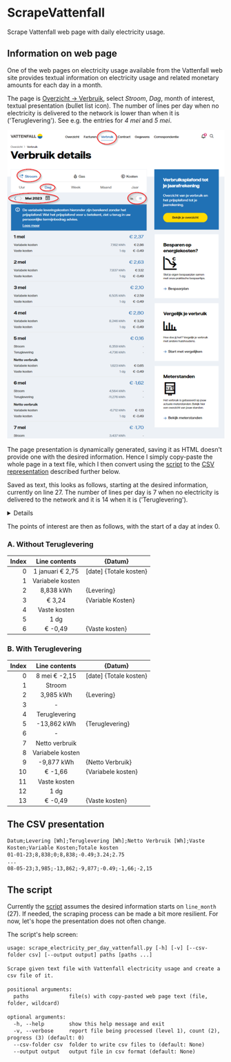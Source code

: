 # ScrapeVattenfall

Scrape Vattenfall web page with daily electricity usage.

## Information on web page

One of the web pages on electricity usage available from the Vattenfall web site provides textual information on electricity usage and related monetary amounts for each day in a month. 

The page is [Overzicht &rarr; Verbruik](https://www.vattenfall.nl/service/mijn-vattenfall/#/vf/verbruik), select *Stroom*, *Dag*, month of interest, textual presentation (bullet list icon). The number of lines per day when no electricity is delivered to the network is lower than when it is ('Teruglevering'). See e.g. the entries for *4 mei* and *5 mei*.

![Part of Vattenfall web page with electricity usage for each day in a month](media/202305-Verbruik%20details-Vattenfall-w600-circle.png)

The page presentation is dynamically generated, saving it as HTML doesn't provide one with the desired information. Hence I simply copy-paste the whole page in a text file, which I then convert using the [script](script/scrape_electricity_per_day_vattenfall.py) to the [CSV representation](#the-csv-presentation) described further below.

Saved as text, this looks as follows, starting at the desired information, currently on line 27. The number of lines per day is 7 when no electricity is delivered to the network and it is 14 when it is ('Teruglevering').

<details>
<div style="text-size=.6em">

```
Mei 2023
De variabele leveringskosten hieronder zijn berekend zonder het prijsplafond. Wat het prijsplafond voor u betekent, ziet u terug in uw persoonlijke termijnbedrag advies.

Lees meer
1 mei € 2,37
Variabele kosten
7,162 kWh
€ 2,86
Vaste kosten
1 dg
€ -0,49
2 mei € 2,63
Variabele kosten
7,837 kWh
€ 3,12
Vaste kosten
1 dg
€ -0,49
3 mei € 2,10
Variabele kosten
6,505 kWh
€ 2,59
Vaste kosten
1 dg
€ -0,49
4 mei € 2,80
Variabele kosten
8,246 kWh
€ 3,29
Vaste kosten
1 dg
€ -0,49
5 mei € 0,16
Stroom
6,359 kWh
-
Teruglevering
-4,736 kWh
-
Netto verbruik
Variabele kosten
1,623 kWh
€ 0,65
Vaste kosten
1 dg
€ -0,49
6 mei € -1,62
Stroom
4,564 kWh
-
Teruglevering
-11,276 kWh
-
Netto verbruik
Variabele kosten
-6,712 kWh
€ -1,13
Vaste kosten
1 dg
€ -0,49
7 mei € -1,70
Stroom
```

</div>
</details>

The points of interest are then as follows, with the start of a day at index 0.
### A. Without Teruglevering

| Index |  Line contents   | {Datum}                |
| ----: | :--------------: | ---------------------- |
|     0 | 1 januari € 2,75 | [date] {Totale kosten} |
|     1 | Variabele kosten |                        |
|     2 |    8,838 kWh     | {Levering}             |
|     3 |      € 3,24      | {Variable Kosten}      |
|     4 |   Vaste kosten   |                        |
|     5 |       1 dg       |                        |
|     6 |     € -0,49      | {Vaste kosten}         |

### B. With Teruglevering

| Index |  Line contents   | {Datum}                |
| ----: | :--------------: | ---------------------- |
|     0 |  8 mei € -2,15   | [date] {Totale kosten} |
|     1 |      Stroom      |                        |
|     2 |    3,985 kWh     | {Levering}             |
|     3 |        -         |                        |
|     4 |  Teruglevering   |                        |
|     5 |   -13,862 kWh    | {Teruglevering}        |
|     6 |        -         |                        |
|     7 |  Netto verbruik  |                        |
|     8 | Variabele kosten |                        |
|     9 |    -9,877 kWh    | {Netto Verbruik}       |
|    10 |     € -1,66      | {Variabele kosten}     |
|    11 |   Vaste kosten   |                        |
|    12 |       1 dg       |                        |
|    13 |     € -0,49      | {Vaste kosten}         |


## The CSV presentation

```Text
Datum;Levering [Wh];Teruglevering [Wh];Netto Verbruik [Wh];Vaste Kosten;Variable Kosten;Totale kosten
01-01-23;8,838;0;8,838;-0.49;3.24;2.75
...
08-05-23;3,985;-13,862;-9,877;-0.49;-1,66;-2,15
```

## The script

Currently the [script](script/scrape_electricity_per_day_vattenfall.py) assumes the desired information starts on `line_month` (27). If needed, the scraping process can be made a bit more resilient. For now, let's hope the presentation does not often change.

The script's help screen:

```Console
usage: scrape_electricity_per_day_vattenfall.py [-h] [-v] [--csv-folder csv] [--output output] paths [paths ...]

Scrape given text file with Vattenfall electricity usage and create a csv file of it.

positional arguments:
  paths             file(s) with copy-pasted web page text (file, folder, wildcard)

optional arguments:
  -h, --help        show this help message and exit
  -v, --verbose     report file being processed (level 1), count (2), progress (3) (default: 0)
  --csv-folder csv  folder to write csv files to (default: None)
  --output output   output file in csv format (default: None)
```
